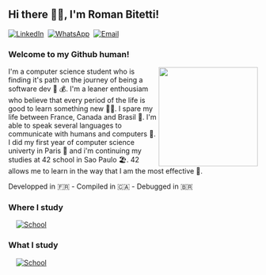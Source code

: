 ## Hi there 🙋‍♂️, I'm Roman Bitetti!

[![LinkedIn](https://img.shields.io/badge/LinkedIn-Me-informational?style=social&logo=linkedin&logoColor=blue)](https://www.linkedin.com/in/roman-bitetti-566485195/)&nbsp;
[![WhatsApp](https://img.shields.io/badge/WhatsApp-Moi-informational?style=social&logo=whatsapp&logoColor=green)](https://wa.me/+33755648103/)&nbsp;
[![Email](https://img.shields.io/badge/Email-Mim-informational?style=social&logo=gmail&logoColor=red)](mailto:romanbtt@tutanota.com?subject=[GitHub])&nbsp;

### Welcome to my Github human! &nbsp;
<img src="https://media.giphy.com/media/XzYY9fZM6sNFe/giphy.gif" align="right" height="200" />

I'm a computer science student who is finding it's path on the journey of being a software dev 🤑 💰. I'm a leaner enthousiam who believe that every period of the life is good to learn something new 🤸‍♂️. I spare my life between France, Canada and Brasil 🛂. I'm able to speak several languages to communicate with humans and computers 🤖. I did my first year of computer science univerty in Paris 🥐 and i'm continuing my studies at 42 school in Sao Paulo 🏖️. 42 allows me to learn in the way that I am the most effective 🤯.

Developped in 🇫🇷  -  Compiled in 🇨🇦  -  Debugged in 🇧🇷  

### Where I study
&nbsp;&nbsp;&nbsp;&nbsp;[![School](https://img.shields.io/badge/School-SP-informational?style=plastic&logo=42&logoColor=red)](https://www.42.us.org/])
### What I study 
&nbsp;&nbsp;&nbsp;&nbsp;[![School](https://img.shields.io/badge/-SP-informational?style=plastic&logo=c&logoColor=red)](https://www.42.us.org/])
